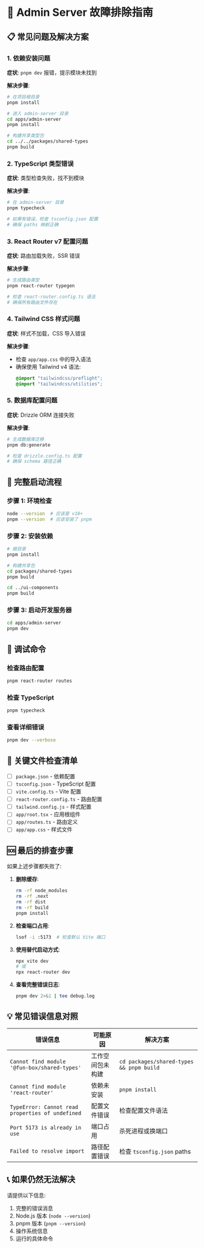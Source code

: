 # 🔧 Admin Server 故障排除指南

## 📋 常见问题及解决方案

### 1. 依赖安装问题

**症状**: `pnpm dev` 报错，提示模块未找到

**解决步骤**:
```bash
# 在项目根目录
pnpm install

# 进入 admin-server 目录
cd apps/admin-server
pnpm install

# 构建共享类型包
cd ../../packages/shared-types
pnpm build
```

### 2. TypeScript 类型错误

**症状**: 类型检查失败，找不到模块

**解决步骤**:
```bash
# 在 admin-server 目录
pnpm typecheck

# 如果有错误，检查 tsconfig.json 配置
# 确保 paths 映射正确
```

### 3. React Router v7 配置问题

**症状**: 路由加载失败，SSR 错误

**解决步骤**:
```bash
# 生成路由类型
pnpm react-router typegen

# 检查 react-router.config.ts 语法
# 确保所有路由文件存在
```

### 4. Tailwind CSS 样式问题

**症状**: 样式不加载，CSS 导入错误

**解决步骤**:
- 检查 `app/app.css` 中的导入语法
- 确保使用 Tailwind v4 语法:
  ```css
  @import "tailwindcss/preflight";
  @import "tailwindcss/utilities";
  ```

### 5. 数据库配置问题

**症状**: Drizzle ORM 连接失败

**解决步骤**:
```bash
# 生成数据库迁移
pnpm db:generate

# 检查 drizzle.config.ts 配置
# 确保 schema 路径正确
```

## 🚀 完整启动流程

### 步骤 1: 环境检查
```bash
node --version  # 应该是 v18+ 
pnpm --version  # 应该安装了 pnpm
```

### 步骤 2: 安装依赖
```bash
# 根目录
pnpm install

# 构建共享包
cd packages/shared-types
pnpm build

cd ../ui-components  
pnpm build
```

### 步骤 3: 启动开发服务器
```bash
cd apps/admin-server
pnpm dev
```

## 🐛 调试命令

### 检查路由配置
```bash
pnpm react-router routes
```

### 检查 TypeScript
```bash
pnpm typecheck
```

### 查看详细错误
```bash
pnpm dev --verbose
```

## 📁 关键文件检查清单

- [ ] `package.json` - 依赖配置
- [ ] `tsconfig.json` - TypeScript 配置  
- [ ] `vite.config.ts` - Vite 配置
- [ ] `react-router.config.ts` - 路由配置
- [ ] `tailwind.config.js` - 样式配置
- [ ] `app/root.tsx` - 应用根组件
- [ ] `app/routes.ts` - 路由定义
- [ ] `app/app.css` - 样式文件

## 🆘 最后的排查步骤

如果上述步骤都失败了:

1. **删除缓存**:
   ```bash
   rm -rf node_modules
   rm -rf .next
   rm -rf dist
   rm -rf build
   pnpm install
   ```

2. **检查端口占用**:
   ```bash
   lsof -i :5173  # 检查默认 Vite 端口
   ```

3. **使用替代启动方式**:
   ```bash
   npx vite dev
   # 或
   npx react-router dev
   ```

4. **查看完整错误日志**:
   ```bash
   pnpm dev 2>&1 | tee debug.log
   ```

## 💡 常见错误信息对照

| 错误信息 | 可能原因 | 解决方案 |
|---------|---------|----------|
| `Cannot find module '@fun-box/shared-types'` | 工作空间包未构建 | `cd packages/shared-types && pnpm build` |
| `Cannot find module 'react-router'` | 依赖未安装 | `pnpm install` |
| `TypeError: Cannot read properties of undefined` | 配置文件错误 | 检查配置文件语法 |
| `Port 5173 is already in use` | 端口占用 | 杀死进程或换端口 |
| `Failed to resolve import` | 路径配置错误 | 检查 `tsconfig.json` paths |

## 📞 如果仍然无法解决

请提供以下信息:
1. 完整的错误消息
2. Node.js 版本 (`node --version`)
3. pnpm 版本 (`pnpm --version`)
4. 操作系统信息
5. 运行的具体命令
